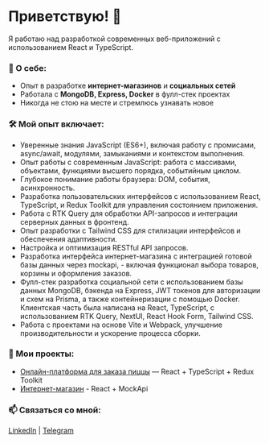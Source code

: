# Приветствую! 👋  
Я работаю над разработкой современных веб-приложений с использованием React и TypeScript.

### 🚀 О себе:
- Опыт в разработке **интернет-магазинов** и **социальных сетей**
- Работала с **MongoDB, Express, Docker** в фулл-стек проектах
- Никогда не стою на месте и стремлюсь узнавать новое

### 🛠️ Мой опыт включает:
- Уверенные знания JavaScript (ES6+), включая работу с промисами, async/await, модулями, замыканиями и контекстом выполнения.
- Опыт работы с современным JavaScript​: работа с массивами, объектами, функциями высшего порядка, событийным циклом.
- Глубокое понимание работы браузера: DOM, события, асинхронность.
- Разработка пользовательских интерфейсов с использованием React, TypeScript, и Redux Toolkit для управления состоянием приложения.
- Работа с RTK Query для обработки API-запросов и интеграции серверных данных в фронтенд.
- Опыт разработки с Tailwind CSS для стилизации интерфейсов и обеспечения адаптивности.
- Настройка и оптимизация RESTful API запросов.
- Разработка интерфейса интернет-магазина с интеграцией готовой базы данных через mockapi, - включая функционал выбора товаров, корзины и оформления заказов.
- Фулл-стек разработка социальной сети с использованием базы данных MongoDB, бэкенда на Express, JWT токенов для авторизации и схем на Prisma, а также контейнеризации с помощью Docker. Клиентская часть была написана на React, TypeScript, с использованием RTK Query, NextUI, React Hook Form, Tailwind CSS.
- Работа с проектами на основе Vite и Webpack, улучшение производительности и ускорение процесса сборки.

### 📌 Мои проекты:
- [Онлайн-платформа для заказа пиццы](https://github.com/Rummiya/react-pizza) — React + TypeScript + Redux Toolkit
- [Интернет-магазин](https://github.com/Rummiya/react-sneakers) - React + MockApi

### 📫 Связаться со мной:
[LinkedIn](https://linkedin.com/in/rummiya) | [Telegram](https://t.me/blowyourmiind)

